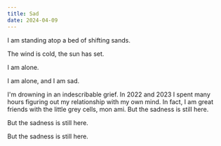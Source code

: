 ```yaml
---
title: Sad
date: 2024-04-09
---
```

I am standing atop a bed of shifting sands.

The wind is cold, the sun has set.

I am alone.

I am alone, and I am sad.

I'm drowning in an indescribable grief. In 2022 and 2023 I spent many hours figuring out my relationship with my own mind. In fact, I am great friends with the little grey cells, mon ami. But the sadness is still here.

But the sadness is still here. 

But the sadness is still here.
